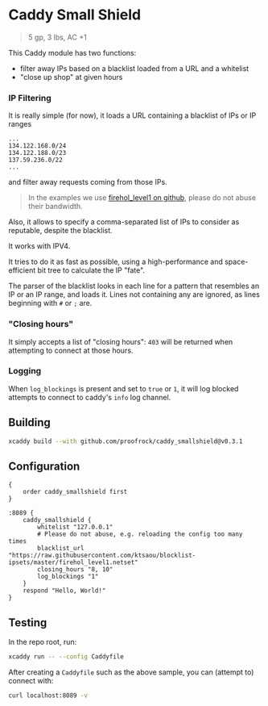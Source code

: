 # Caddy Small Shield

> 5 gp, 3 lbs, AC +1

This Caddy module has two functions:
- filter away IPs based on a blacklist loaded from a URL and a whitelist
- "close up shop" at given hours

### IP Filtering

It is really simple (for now), it loads a URL containing a blacklist of IPs or IP ranges

```
...
134.122.168.0/24
134.122.188.0/23
137.59.236.0/22
...
```

and filter away requests coming from those IPs.

> In the examples we use [firehol_level1 on github](https://raw.githubusercontent.com/ktsaou/blocklist-ipsets/master/firehol_level1.netset), please do not abuse their bandwidth.

Also, it allows to specify a comma-separated list of IPs to consider as reputable, despite the blacklist.

It works with IPV4.

It tries to do it as fast as possible, using a high-performance and space-efficient bit tree to calculate
the IP "fate".

The parser of the blacklist looks in each line for a pattern that resembles an IP or an IP range, and loads
it. Lines not containing any are ignored, as lines beginning with `#` or `;` are.

### "Closing hours"

It simply accepts a list of "closing hours": `403` will be returned when attempting to connect at those hours.

### Logging

When `log_blockings` is present and set to `true` or `1`, it will log blocked attempts to connect to caddy's
`info` log channel.

## Building

```bash
xcaddy build --with github.com/proofrock/caddy_smallshield@v0.3.1
```

## Configuration

```caddyfile
{
	order caddy_smallshield first
}

:8089 {
	caddy_smallshield {
		whitelist "127.0.0.1"
		# Please do not abuse, e.g. reloading the config too many times
		blacklist_url "https://raw.githubusercontent.com/ktsaou/blocklist-ipsets/master/firehol_level1.netset"
		closing_hours "8, 10"
		log_blockings "1"
	}
	respond "Hello, World!"
}
```

## Testing

In the repo root, run:

```bash
xcaddy run -- --config Caddyfile
```

After creating a `Caddyfile` such as the above sample, you can (attempt to) connect with:

```bash
curl localhost:8089 -v
```